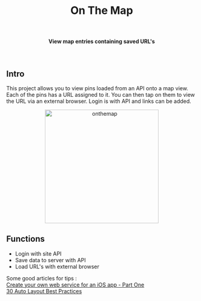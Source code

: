 <h1 align="center"> On The Map </h1> <br>

<h4 align="center">View map entries containing saved URL's</h4> <br>
 

## Intro

This project allows you to view pins loaded from an API onto a map view. Each of the pins has a URL assigned to it. You can then tap on them to view the URL via an external browser. Login is with API and links can be added. 

<p align="center">
  <img alt="onthemap" title="onthemap" src="screenshots/onthemap1.gif" width=300>
</p>

## Functions 
* Login with site API
* Save data to server with API
* Load URL's with external browser


Some good articles for tips : <br>
<a href="https://www.techrepublic.com/blog/software-engineer/create-your-own-web-service-for-an-ios-app-part-one/">Create your own web service for an iOS app - Part One</a> <br>
<a href="https://blog.supereasyapps.com/30-auto-layout-best-practices/#layout-ui-for-one-iphone">30 Auto Layout Best Practices</a>

